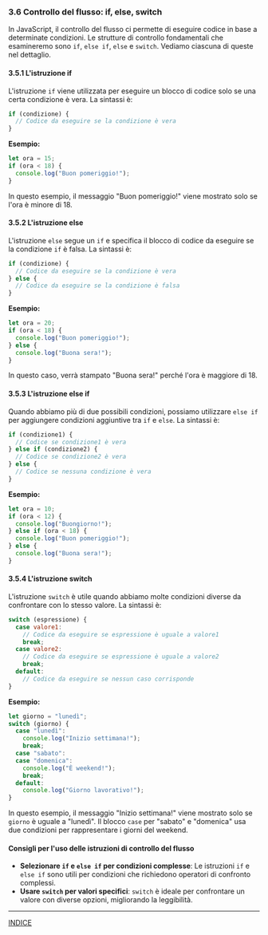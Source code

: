 ### 3.6 Controllo del flusso: if, else, switch

In JavaScript, il controllo del flusso ci permette di eseguire codice in base a determinate condizioni. Le strutture di controllo fondamentali che esamineremo sono `if`, `else if`, `else` e `switch`. Vediamo ciascuna di queste nel dettaglio.

#### 3.5.1 L'istruzione if

L'istruzione `if` viene utilizzata per eseguire un blocco di codice solo se una certa condizione è vera. La sintassi è:

```javascript
if (condizione) {
  // Codice da eseguire se la condizione è vera
}
```

**Esempio:**
```javascript
let ora = 15;
if (ora < 18) {
  console.log("Buon pomeriggio!");
}
```

In questo esempio, il messaggio "Buon pomeriggio!" viene mostrato solo se l'ora è minore di 18.

#### 3.5.2 L'istruzione else

L'istruzione `else` segue un `if` e specifica il blocco di codice da eseguire se la condizione `if` è falsa. La sintassi è:

```javascript
if (condizione) {
  // Codice da eseguire se la condizione è vera
} else {
  // Codice da eseguire se la condizione è falsa
}
```

**Esempio:**
```javascript
let ora = 20;
if (ora < 18) {
  console.log("Buon pomeriggio!");
} else {
  console.log("Buona sera!");
}
```

In questo caso, verrà stampato "Buona sera!" perché l'ora è maggiore di 18.

#### 3.5.3 L'istruzione else if

Quando abbiamo più di due possibili condizioni, possiamo utilizzare `else if` per aggiungere condizioni aggiuntive tra `if` e `else`. La sintassi è:

```javascript
if (condizione1) {
  // Codice se condizione1 è vera
} else if (condizione2) {
  // Codice se condizione2 è vera
} else {
  // Codice se nessuna condizione è vera
}
```

**Esempio:**
```javascript
let ora = 10;
if (ora < 12) {
  console.log("Buongiorno!");
} else if (ora < 18) {
  console.log("Buon pomeriggio!");
} else {
  console.log("Buona sera!");
}
```

#### 3.5.4 L'istruzione switch

L'istruzione `switch` è utile quando abbiamo molte condizioni diverse da confrontare con lo stesso valore. La sintassi è:

```javascript
switch (espressione) {
  case valore1:
    // Codice da eseguire se espressione è uguale a valore1
    break;
  case valore2:
    // Codice da eseguire se espressione è uguale a valore2
    break;
  default:
    // Codice da eseguire se nessun caso corrisponde
}
```

**Esempio:**
```javascript
let giorno = "lunedì";
switch (giorno) {
  case "lunedì":
    console.log("Inizio settimana!");
    break;
  case "sabato":
  case "domenica":
    console.log("È weekend!");
    break;
  default:
    console.log("Giorno lavorativo!");
}
```

In questo esempio, il messaggio "Inizio settimana!" viene mostrato solo se `giorno` è uguale a "lunedì". Il blocco `case` per "sabato" e "domenica" usa due condizioni per rappresentare i giorni del weekend.

#### Consigli per l'uso delle istruzioni di controllo del flusso

- **Selezionare `if` e `else if` per condizioni complesse**: Le istruzioni `if` e `else if` sono utili per condizioni che richiedono operatori di confronto complessi.
- **Usare `switch` per valori specifici**: `switch` è ideale per confrontare un valore con diverse opzioni, migliorando la leggibilità.


--- 
[INDICE](README.md) 